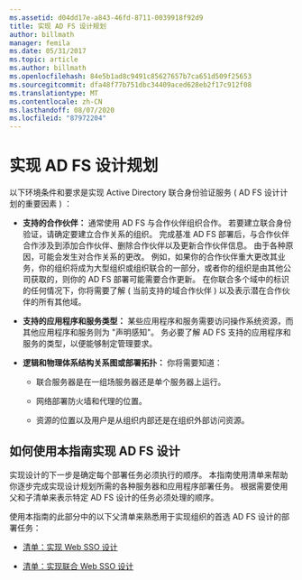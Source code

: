 ```yaml
---
ms.assetid: d04dd17e-a843-46fd-8711-0039918f92d9
title: 实现 AD FS 设计规划
author: billmath
manager: femila
ms.date: 05/31/2017
ms.topic: article
ms.author: billmath
ms.openlocfilehash: 84e5b1ad8c9491c85627657b7ca651d509f25653
ms.sourcegitcommit: dfa48f77b751dbc34409aced628eb2f17c912f08
ms.translationtype: MT
ms.contentlocale: zh-CN
ms.lasthandoff: 08/07/2020
ms.locfileid: "87972204"
---
```

# <a name="implementing-your-ad-fs-design-plan"></a>实现 AD FS 设计规划

以下环境条件和要求是实现 Active Directory 联合身份验证服务 \( AD FS 设计计划的重要因素 \) ：

-   **支持的合作伙伴：** 通常使用 AD FS 与合作伙伴组织合作。 若要建立联合身份验证，请确定要建立合作关系的组织。 完成基准 AD FS 部署后，与合作伙伴合作涉及到添加合作伙伴、删除合作伙伴以及更新合作伙伴信息。 由于各种原因，可能会发生对合作关系的更改。 例如，如果你的合作伙伴重大更改其业务，你的组织将成为大型组织或组织联合的一部分，或者你的组织是由其他公司获取的，则你的 AD FS 部署可能需要合作更新。 在你联合多个域中的标识的任何情况下，你将需要了解 \( 当前支持的域合作伙伴 \) 以及表示潜在合作伙伴的所有其他域。

-   **支持的应用程序和服务类型：** 某些应用程序和服务需要访问操作系统资源，而其他应用程序和服务则为 "声明感知"。 务必要了解 AD FS 支持的应用程序和服务的类型，以便能够制定管理要求。

-   **逻辑和物理体系结构关系图或部署拓扑：** 你将需要知道：

    -   联合服务器是在一组场服务器还是单个服务器上运行。

    -   网络部署防火墙和代理的位置。

    -   资源的位置以及用户是从组织内部还是在组织外部访问资源。

## <a name="how-to-implement-your-ad-fs-design-using-this-guide"></a>如何使用本指南实现 AD FS 设计
实现设计的下一步是确定每个部署任务必须执行的顺序。 本指南使用清单来帮助你逐步完成实现设计规划所需的各种服务器和应用程序部署任务。 根据需要使用父和子清单来表示特定 AD FS 设计的任务必须处理的顺序。

使用本指南的此部分中的以下父清单来熟悉用于实现组织的首选 AD FS 设计的部署任务：

-   [清单：实现 Web SSO 设计](Checklist--Implementing-a-Web-SSO-Design.md)

-   [清单：实现联合 Web SSO 设计](Checklist--Implementing-a-Federated-Web-SSO-Design.md)
